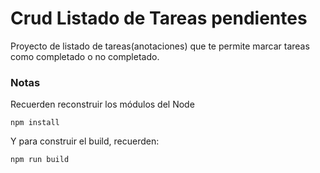 # Crud Listado de Tareas pendientes
 Proyecto de listado de tareas(anotaciones) que te permite marcar tareas como completado o no completado.

### Notas
Recuerden reconstruir los módulos del Node

```
npm install
```

Y para construir el build, recuerden:
```
npm run build
```